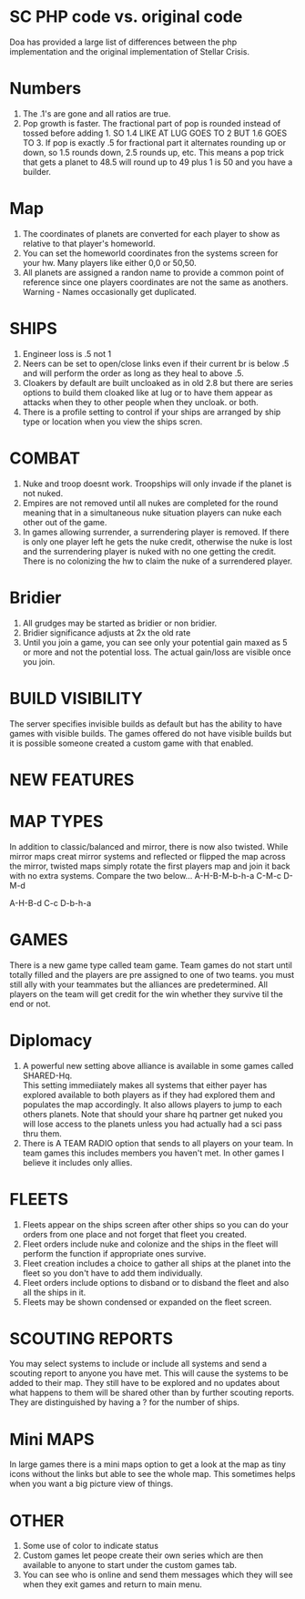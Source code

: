# SC PHP code vs. original code
Doa has provided a large list of differences between the php implementation and
the original implementation of Stellar Crisis.

# Numbers
1.  The .1's are gone and all ratios are true.
2.  Pop growth is faster.  The fractional part of pop is rounded instead of tossed before
adding 1.   SO 1.4 LIKE AT LUG GOES TO 2 BUT 1.6 GOES TO 3.  If pop is exactly .5 for
fractional part it alternates rounding up or down, so 1.5 rounds down, 2.5 rounds up, etc.
This means a pop trick that gets a planet to 48.5 will round up to 49 plus 1 is 50 and you
have a builder.

# Map
1.  The coordinates of planets are converted for each player to show as relative to that
player's homeworld.  
2.  You can set the homeworld coordinates fron the systems screen for your hw.  Many
players like either 0,0 or 50,50.
3.  All planets are assigned a randon name to provide a common point of reference since
one players coordinates are not the same as anothers.  Warning - Names occasionally get
duplicated.

# SHIPS
1.  Engineer loss is .5 not 1
2.  Neers can be set to open/close links even if their current br is below .5 and will
perform the order as long as they heal to above .5.
3.  Cloakers by default are built uncloaked as in old 2.8 but there are series options to
build them cloaked like at lug  or to have them appear as attacks when they to other
people when they uncloak.  or both.
4.  There is a profile setting to control if your ships are arranged by ship type or
location when you view the ships scren.

# COMBAT
1.  Nuke and troop doesnt work.  Troopships will only invade if the planet is not nuked.
2.  Empires are not removed until all nukes are completed for the round meaning that in a
simultaneous nuke situation players can nuke each other out of the game.
3.  In games allowing surrender,  a surrendering player is removed.   If there is only one
player left he gets the nuke credit, otherwise the nuke is lost and the surrendering
player is nuked with no one getting the credit.  There is no colonizing the hw to claim
the nuke of a surrendered player.

# Bridier
1.  All grudges may be started as bridier or non bridier.
2.  Bridier significance adjusts at 2x the old rate
3.  Until you join a game, you can see only your potential gain maxed as 5 or more  and
not the potential loss.   The actual gain/loss are visible once you join.

# BUILD VISIBILITY
The server specifies invisible builds as default but has the ability to have games with
visible builds.  The games offered do not have visible builds but it is possible someone
created a custom game with that enabled.

# NEW FEATURES
# MAP TYPES
In addition to classic/balanced and mirror, there is now also twisted.  While mirror maps
creat mirror systems and reflected or flipped the map across the mirror, twisted maps
simply rotate the first players map and join it back with no extra systems.  Compare the
two below...
A-H-B-M-b-h-a
    C-M-c
    D-M-d

A-H-B-d
    C-c
    D-b-h-a


# GAMES
There is a new game type called team game.  Team games do not start until totally filled
and the players are pre assigned to one of two teams.  you must still ally with your
teammates but the alliances are predetermined.   All players on the team will get credit
for the win whether they survive til the end or not.

# Diplomacy
1.  A powerful new setting above alliance is available in some games called SHARED-Hq.  
This setting immediiately makes all systems that either payer has explored available to
both players as if they had explored them and populates the map accordingly.  It also
allows players to jump to each others planets.   Note that should your share hq partner
get nuked you will lose access to the planets unless you had actually had a sci pass thru
them.
2.   There is A TEAM RADIO option that sends to all players on your team.  In team games
this includes members you haven't met.  In other games I believe it includes only allies.

# FLEETS
1.  Fleets appear on the ships screen after other ships so you can do your orders from one
place and not forget that fleet you created.
2.  Fleet orders include nuke and colonize and the ships in the fleet will perform the
function if appropriate ones survive.
3.  Fleet creation includes a choice to gather all ships at the planet into the fleet so
you don't have to add them individually.
4.  Fleet orders include options to disband or to disband the fleet and also all the
ships in it.
5.  Fleets may be shown condensed or expanded on the fleet screen.

# SCOUTING REPORTS
You may select systems to include or include all systems and send a scouting report to 
anyone you have met.  This will cause the systems to be added to their map.  They still 
have to be explored and no updates about what happens to them will be shared other than 
by further scouting reports.  They are distinguished by having a ? for the number of 
ships.

# Mini MAPS
In large games there is a mini maps option to get a look at the map as tiny icons without
the links but able to see the whole map.  This sometimes helps when you want a big picture
view of things.

# OTHER
1.  Some use of color to indicate status
2.  Custom games let peope create their own series which are then available to anyone to
start under the custom games tab.
3.  You can see who is online and send them messages which they will see when they exit
games and return to main menu.
